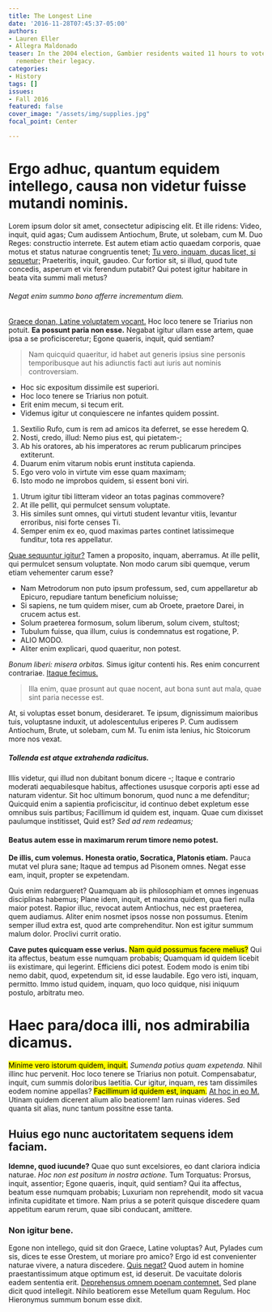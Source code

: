 ```yaml
---
title: The Longest Line
date: '2016-11-28T07:45:37-05:00'
authors:
- Lauren Eller
- Allegra Maldonado
teaser: In the 2004 election, Gambier residents waited 11 hours to vote. Today, we
  remember their legacy.
categories:
- History
tags: []
issues:
- Fall 2016
featured: false
cover_image: "/assets/img/supplies.jpg"
focal_point: Center

---
```

<h1>Ergo adhuc, quantum equidem intellego, causa non videtur fuisse mutandi nominis.</h1>

<p>Lorem ipsum dolor sit amet, consectetur adipiscing elit. Et ille ridens: Video, inquit, quid agas; Cum audissem Antiochum, Brute, ut solebam, cum M. Duo Reges: constructio interrete. Est autem etiam actio quaedam corporis, quae motus et status naturae congruentis tenet; <a href='http://loripsum.net/' target='_blank'>Tu vero, inquam, ducas licet, si sequetur;</a> Praeteritis, inquit, gaudeo. Cur fortior sit, si illud, quod tute concedis, asperum et vix ferendum putabit? Qui potest igitur habitare in beata vita summi mali metus? </p>

<h6>Negat enim summo bono afferre incrementum diem.</h6>

<p><a href='http://loripsum.net/' target='_blank'>Graece donan, Latine voluptatem vocant.</a> Hoc loco tenere se Triarius non potuit. <b>Ea possunt paria non esse.</b> Negabat igitur ullam esse artem, quae ipsa a se proficisceretur; Egone quaeris, inquit, quid sentiam? </p>

<blockquote cite='http://loripsum.net'>
	Nam quicquid quaeritur, id habet aut generis ipsius sine personis temporibusque aut his adiunctis facti aut iuris aut nominis controversiam.
</blockquote>


<ul>
	<li>Hoc sic expositum dissimile est superiori.</li>
	<li>Hoc loco tenere se Triarius non potuit.</li>
	<li>Erit enim mecum, si tecum erit.</li>
	<li>Videmus igitur ut conquiescere ne infantes quidem possint.</li>
</ul>


<ol>
	<li>Sextilio Rufo, cum is rem ad amicos ita deferret, se esse heredem Q.</li>
	<li>Nosti, credo, illud: Nemo pius est, qui pietatem-;</li>
	<li>Ab his oratores, ab his imperatores ac rerum publicarum principes extiterunt.</li>
	<li>Duarum enim vitarum nobis erunt instituta capienda.</li>
	<li>Ego vero volo in virtute vim esse quam maximam;</li>
	<li>Isto modo ne improbos quidem, si essent boni viri.</li>
</ol>


<ol>
	<li>Utrum igitur tibi litteram videor an totas paginas commovere?</li>
	<li>At ille pellit, qui permulcet sensum voluptate.</li>
	<li>His similes sunt omnes, qui virtuti student levantur vitiis, levantur erroribus, nisi forte censes Ti.</li>
	<li>Semper enim ex eo, quod maximas partes continet latissimeque funditur, tota res appellatur.</li>
</ol>


<p><a href='http://loripsum.net/' target='_blank'>Quae sequuntur igitur?</a> Tamen a proposito, inquam, aberramus. At ille pellit, qui permulcet sensum voluptate. Non modo carum sibi quemque, verum etiam vehementer carum esse? </p>

<ul>
	<li>Nam Metrodorum non puto ipsum professum, sed, cum appellaretur ab Epicuro, repudiare tantum beneficium noluisse;</li>
	<li>Si sapiens, ne tum quidem miser, cum ab Oroete, praetore Darei, in crucem actus est.</li>
	<li>Solum praeterea formosum, solum liberum, solum civem, stultost;</li>
	<li>Tubulum fuisse, qua illum, cuius is condemnatus est rogatione, P.</li>
	<li>ALIO MODO.</li>
	<li>Aliter enim explicari, quod quaeritur, non potest.</li>
</ul>


<p><i>Bonum liberi: misera orbitas.</i> Simus igitur contenti his. Res enim concurrent contrariae. <a href='http://loripsum.net/' target='_blank'>Itaque fecimus.</a> </p>

<blockquote cite='http://loripsum.net'>
	Illa enim, quae prosunt aut quae nocent, aut bona sunt aut mala, quae sint paria necesse est.
</blockquote>


<p>At, si voluptas esset bonum, desideraret. Te ipsum, dignissimum maioribus tuis, voluptasne induxit, ut adolescentulus eriperes P. Cum audissem Antiochum, Brute, ut solebam, cum M. Tu enim ista lenius, hic Stoicorum more nos vexat. </p>

<h5>Tollenda est atque extrahenda radicitus.</h5>

<p>Illis videtur, qui illud non dubitant bonum dicere -; Itaque e contrario moderati aequabilesque habitus, affectiones ususque corporis apti esse ad naturam videntur. Sit hoc ultimum bonorum, quod nunc a me defenditur; Quicquid enim a sapientia proficiscitur, id continuo debet expletum esse omnibus suis partibus; Facillimum id quidem est, inquam. Quae cum dixisset paulumque institisset, Quid est? <i>Sed ad rem redeamus;</i> </p>

<h4>Beatus autem esse in maximarum rerum timore nemo potest.</h4>

<p><b>De illis, cum volemus.</b> <b>Honesta oratio, Socratica, Platonis etiam.</b> Pauca mutat vel plura sane; Itaque ad tempus ad Pisonem omnes. Negat esse eam, inquit, propter se expetendam. </p>

<p>Quis enim redargueret? Quamquam ab iis philosophiam et omnes ingenuas disciplinas habemus; Plane idem, inquit, et maxima quidem, qua fieri nulla maior potest. Rapior illuc, revocat autem Antiochus, nec est praeterea, quem audiamus. Aliter enim nosmet ipsos nosse non possumus. Etenim semper illud extra est, quod arte comprehenditur. Non est igitur summum malum dolor. Proclivi currit oratio. </p>

<p><b>Cave putes quicquam esse verius.</b> <mark>Nam quid possumus facere melius?</mark> Qui ita affectus, beatum esse numquam probabis; Quamquam id quidem licebit iis existimare, qui legerint. Efficiens dici potest. Eodem modo is enim tibi nemo dabit, quod, expetendum sit, id esse laudabile. Ego vero isti, inquam, permitto. Immo istud quidem, inquam, quo loco quidque, nisi iniquum postulo, arbitratu meo. </p>

<h1>Haec para/doca illi, nos admirabilia dicamus.</h1>

<p><mark>Minime vero istorum quidem, inquit.</mark> <i>Sumenda potius quam expetenda.</i> Nihil illinc huc pervenit. Hoc loco tenere se Triarius non potuit. Compensabatur, inquit, cum summis doloribus laetitia. Cur igitur, inquam, res tam dissimiles eodem nomine appellas? <mark>Facillimum id quidem est, inquam.</mark> <a href='http://loripsum.net/' target='_blank'>At hoc in eo M.</a> Utinam quidem dicerent alium alio beatiorem! Iam ruinas videres. Sed quanta sit alias, nunc tantum possitne esse tanta. </p>

<h2>Huius ego nunc auctoritatem sequens idem faciam.</h2>

<p><b>Idemne, quod iucunde?</b> Quae quo sunt excelsiores, eo dant clariora indicia naturae. <i>Hoc non est positum in nostra actione.</i> Tum Torquatus: Prorsus, inquit, assentior; Egone quaeris, inquit, quid sentiam? Qui ita affectus, beatum esse numquam probabis; Luxuriam non reprehendit, modo sit vacua infinita cupiditate et timore. Nam prius a se poterit quisque discedere quam appetitum earum rerum, quae sibi conducant, amittere. </p>

<h3>Non igitur bene.</h3>

<p>Egone non intellego, quid sit don Graece, Latine voluptas? Aut, Pylades cum sis, dices te esse Orestem, ut moriare pro amico? Ergo id est convenienter naturae vivere, a natura discedere. <a href='http://loripsum.net/' target='_blank'>Quis negat?</a> Quod autem in homine praestantissimum atque optimum est, id deseruit. De vacuitate doloris eadem sententia erit. <a href='http://loripsum.net/' target='_blank'>Deprehensus omnem poenam contemnet.</a> Sed plane dicit quod intellegit. Nihilo beatiorem esse Metellum quam Regulum. Hoc Hieronymus summum bonum esse dixit. </p>
